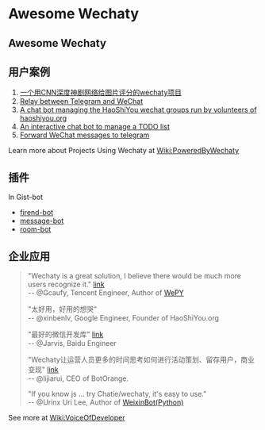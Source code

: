 # Awesome Wechaty

## Awesome Wechaty

## 用户案例

1. [一个用CNN深度神剧网络给图片评分的wechaty项目](https://github.com/huyingxi/wechaty_selfie)
2. [Relay between Telegram and WeChat](https://github.com/Firaenix/TeleChatRelay)
3. [A chat bot managing the HaoShiYou wechat groups run by volunteers of haoshiyou.org](https://github.com/xinbenlv/haoshiyou-bot)
4. [An interactive chat bot to manage a TODO list](https://github.com/coderbunker/candobot)
5. [Forward WeChat messages to telegram](https://github.com/luosheng/Wegram)

Learn more about Projects Using Wechaty at [Wiki:PoweredByWechaty](https://github.com/wechaty/wechaty/wiki/PoweredByWechaty)

## 插件

In Gist-bot

* [firend-bot](https://github.com/wechaty/wechaty/blob/master/examples/gist-bot/on-friend.ts)
* [message-bot](https://github.com/wechaty/wechaty/blob/master/examples/gist-bot/on-message.ts)
* [room-bot](https://github.com/wechaty/wechaty/blob/master/examples/gist-bot/on-room-join.ts)

## 企业应用

> "Wechaty is a great solution, I believe there would be much more users recognize it." [link](https://github.com/wechaty/wechaty/pull/310#issuecomment-285574472)  
> -- @Gcaufy, Tencent Engineer, Author of [WePY](https://github.com/Tencent/wepy)
>
> "太好用，好用的想哭"  
> -- @xinbenlv, Google Engineer, Founder of HaoShiYou.org
>
> "最好的微信开发库" [link](http://weibo.com/3296245513/Ec4iNp9Ld?type=comment)  
> -- @Jarvis, Baidu Engineer
>
> "Wechaty让运营人员更多的时间思考如何进行活动策划、留存用户，商业变现" [link](http://mp.weixin.qq.com/s/dWHAj8XtiKG-1fIS5Og79g)  
> -- @lijiarui, CEO of BotOrange.
>
> "If you know js ... try Chatie/wechaty, it's easy to use."  
> -- @Urinx Uri Lee, Author of [WeixinBot\(Python\)](https://github.com/Urinx/WeixinBot)

See more at [Wiki:VoiceOfDeveloper](https://github.com/wechaty/wechaty/wiki/VoiceOfDeveloper)


